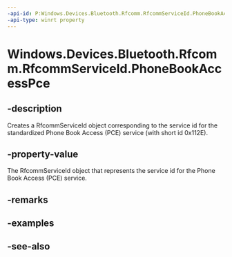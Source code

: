 ----api-id: P:Windows.Devices.Bluetooth.Rfcomm.RfcommServiceId.PhoneBookAccessPce
-api-type: winrt property
---<!-- Property syntaxpublic Windows.Devices.Bluetooth.Rfcomm.RfcommServiceId PhoneBookAccessPce { get; }--># Windows.Devices.Bluetooth.Rfcomm.RfcommServiceId.PhoneBookAccessPce## -descriptionCreates a RfcommServiceId object corresponding to the service id for the standardized Phone Book Access (PCE) service (with short id 0x112E).## -property-valueThe RfcommServiceId object that represents the service id for the Phone Book Access (PCE) service.## -remarks## -examples## -see-also